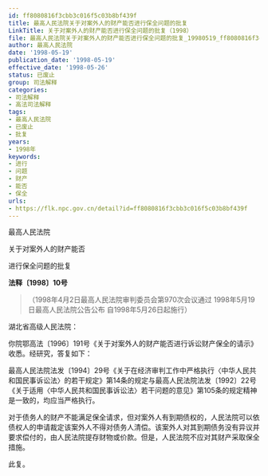 ```yaml
---
id: ff8080816f3cbb3c016f5c03b8bf439f
title: 最高人民法院关于对案外人的财产能否进行保全问题的批复
LinkTitle: 关于对案外人的财产能否进行保全问题的批复（1998）
file: 最高人民法院关于对案外人的财产能否进行保全问题的批复_19980519_ff8080816f3cbb3c016f5c03b8bf439f.docx
author: 最高人民法院
date: '1998-05-19'
publication_date: '1998-05-19'
effective_date: '1998-05-26'
status: 已废止
group: 司法解释
categories:
- 司法解释
- 高法司法解释
tags:
- 最高人民法院
- 已废止
- 批复
years:
- 1998年
keywords:
- 进行
- 问题
- 财产
- 能否
- 保全
urls:
- https://flk.npc.gov.cn/detail?id=ff8080816f3cbb3c016f5c03b8bf439f
---
```


最高人民法院

关于对案外人的财产能否

进行保全问题的批复

**法释〔1998〕10号**

> （1998年4月2日最高人民法院审判委员会第970次会议通过 1998年5月19日最高人民法院公告公布 自1998年5月26日起施行）

湖北省高级人民法院：

你院鄂高法〔1996〕191号《关于对案外人的财产能否进行诉讼财产保全的请示》收悉。经研究，答复如下：

最高人民法院法发〔1994〕29号《关于在经济审判工作中严格执行〈中华人民共和国民事诉讼法〉的若干规定》第14条的规定与最高人民法院法发〔1992〕22号《关于适用〈中华人民共和国民事诉讼法〉若干问题的意见》第105条的规定精神是一致的，均应当严格执行。

对于债务人的财产不能满足保全请求，但对案外人有到期债权的，人民法院可以依债权人的申请裁定该案外人不得对债务人清偿。该案外人对其到期债务没有异议并要求偿付的，由人民法院提存财物或价款。但是，人民法院不应对其财产采取保全措施。

此复。
